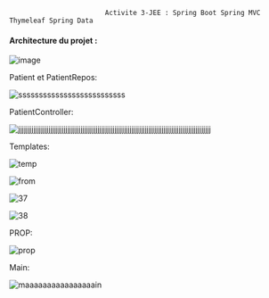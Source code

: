                             Activite 3-JEE : Spring Boot Spring MVC Thymeleaf Spring Data

            

#### Architecture du projet :

![image](https://user-images.githubusercontent.com/107000262/233133435-3698a32e-af1b-4c25-92f9-e667151557e1.png)

Patient et PatientRepos:

![ssssssssssssssssssssssssss](https://user-images.githubusercontent.com/107000262/233133924-6b5dfd93-bb06-4a83-bff3-bbf5a5fd3353.png)

PatientController:


![jjjjjjjjjjjjjjjjjjjjjjjjjjjjjjjjjjjjjjjjjjjjjjjjjjjjjjjjjjjjjjjjjjjjjjjjjjjjjjjjjjjjjjjjjjjjjjjjjjjjjj](https://user-images.githubusercontent.com/107000262/233134346-3cb8cd57-b44b-4dee-bd17-9453628150de.png)

Templates:

![temp](https://user-images.githubusercontent.com/107000262/233134881-00ecce99-71dc-4093-8b61-5ab030f923be.png)

![from](https://user-images.githubusercontent.com/107000262/233135055-253df48f-3eb9-4d4e-818e-927f92fe3d2a.png)

![37](https://user-images.githubusercontent.com/107000262/233135258-90ce8376-3732-48da-9de6-204992dbd196.png)

![38](https://user-images.githubusercontent.com/107000262/233135284-ca3d4535-55c0-4140-8325-e034fc1d453f.png)

PROP:

![prop](https://user-images.githubusercontent.com/107000262/233135538-57bd9a33-1f0e-462d-a639-2edbf3ad2d0f.png)

Main:

![maaaaaaaaaaaaaaaain](https://user-images.githubusercontent.com/107000262/233136504-12d4cb1f-a2a1-444d-91b5-9c22a35a6f94.png)














